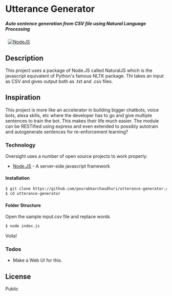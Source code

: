 # Utterance Generator
##### Auto sentence generation from CSV file using Natural Language Processing
&nbsp;
[![NodeJS](https://d2eip9sf3oo6c2.cloudfront.net/tags/images/000/001/038/thumb/nodejs.png)](https://d2eip9sf3oo6c2.cloudfront.net/tags/images/000/001/038/thumb/nodejs.png)     
## Description
This project uses a package of Node.JS called NaturalJS which is the javascript equivalent of Python's famous NLTK package. Thi takes an input as CSV and gives output both as .txt and .csv files.

## Inspiration
This project is more like an accelerator in building bigger chatbots, voice bots, alexa skills, etc where the developer has to go and give multiple sentences to train the bot. This makes their life much easier. The module can be RESTified using express and even extended to possibly autotrain and autogenerate sentences for re-enforcement learning?

### Technology

Oversight uses a number of open source projects to work properly:

* [Node.JS] - A server-side javascript framework

#### Installation

```sh
$ git clone https://github.com/pourabkarchaudhuri/utterance-generator.git
$ cd utterance-generator
```
#### Folder Structure
Open the sample input.csv file and replace words

```sh
$ node index.js
```
Voila!

### Todos

 - Make a Web UI for this.

License
----

Public


   [Node.JS]: <https://nodejs.org/en/>

  
